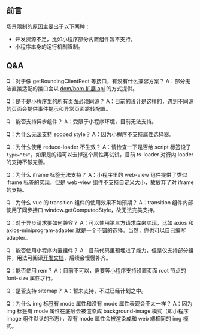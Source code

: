 ## 前言

场景限制的原因主要出于以下两种：

* 开发资源不足，比如小程序部分内置组件暂不支持。
* 小程序本身的运行机制限制。

## Q&A

Q：对于像 getBoundingClientRect 等接口，有没有什么兼容方案？
A：部分无法直接适配的接口会以 [dom/bom 扩展 api](./domextend.md) 的方式提供。

Q：是不是小程序里的所有页面必须同源？
A：目前的设计是这样的，遇到不同源的页面会提供事件提示和异常页面跳转配置。

Q：能否支持异步组件？
A：受限于小程序环境，目前无法支持。

Q：为什么无法支持 scoped style？
A：因为小程序不支持属性选择器。

Q：为什么使用 reduce-loader 不生效？
A：请检查一下是否给 script 标签设了 `type="ts"`，如果是的话可以去掉这个属性再试试，目前 ts-loader 对行内 loader 的支持不够完善。

Q：为什么 iframe 标签无法支持？
A：小程序里的 web-view 组件提供了类似 iframe 标签的实现，但是 web-view 组件不支持自定义大小，故放弃了对 iframe 的支持。

Q：为什么 vue 的 transition 组件的使用效果不如预期？
A：transition 组件内部使用了同步接口 window.getComputedStyle，故无法完美支持。

Q：对于异步请求要如何兼容？
A：可以使用第三方请求库来实现，比如 axios 和 axios-miniprogram-adapter 就是一个不错的选择。当然，你也可以自己编写 adapter。

Q：能否使用小程序内置组件？
A：目前代码里预埋进了能力，但是仅支持部分组件，用法可阅读[开发文档](./quickstart.md#使用小程序内置组件)，后续会慢慢补齐。

Q：能否使用 rem？
A：目前不可以，需要等小程序支持设置页面 root 节点的 font-size 属性才行。

Q：是否支持 sitemap？
A：暂未支持，不过已经计划之中。

Q：为什么 img 标签有 mode 属性和没有 mode 属性表现会不太一样？
A：因为 img 标签有 mode 属性在底层会被渲染成 background-image 模式（即小程序 image 组件默认的形态），没有 mode 属性会被渲染成和 web 端相同的 img 模式。
